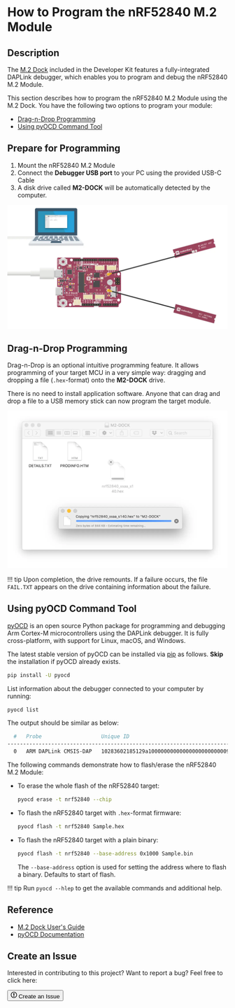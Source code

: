 # How to Program the nRF52840 M.2 Module

## Description

The [M.2 Dock](https://wiki.makerdiary.com/m2-dock) included in the Developer Kit features a fully-integrated DAPLink debugger, which enables you to program and debug the nRF52840 M.2 Module. 

This section describes how to program the nRF52840 M.2 Module using the M.2 Dock. You have the following two options to program your module:

* [Drag-n-Drop Programming](#drag-n-drop-programming)
* [Using pyOCD Command Tool](#using-pyocd-command-tool)

## Prepare for Programming

1. Mount the nRF52840 M.2 Module
2. Connect the **Debugger USB port** to your PC using the provided USB-C Cable
3. A disk drive called **M2-DOCK** will be automatically detected by the computer.

![](assets/images/programming-firmware.webp)

## Drag-n-Drop Programming

Drag-n-Drop is an optional intuitive programming feature. It allows programming of your target MCU in a very simple way: dragging and dropping a file (`.hex`-format) onto the **M2-DOCK** drive.

There is no need to install application software. Anyone that can drag and drop a file to a USB memory stick can now program the target module.

![](assets/images/drag-n-drop-programming.webp)

!!! tip
	Upon completion, the drive remounts. If a failure occurs, the file `FAIL.TXT` appears on the drive containing information about the failure.

## Using pyOCD Command Tool

[pyOCD](https://github.com/mbedmicro/pyOCD) is an open source Python package for programming and debugging Arm Cortex-M microcontrollers using the DAPLink debugger. It is fully cross-platform, with support for Linux, macOS, and Windows.

The latest stable version of pyOCD can be installed via [pip](https://pip.pypa.io/en/stable/index.html) as follows. **Skip** the installation if pyOCD already exists.

``` sh
pip install -U pyocd
```

List information about the debugger connected to your computer by running:

``` sh
pyocd list
```

The output should be similar as below:

``` sh
  #   Probe                   Unique ID
--------------------------------------------------------------------------------
  0   ARM DAPLink CMSIS-DAP   10283602185129a100000000000000000000000097969902
```

The following commands demonstrate how to flash/erase the nRF52840 M.2 Module:

* To erase the whole flash of the nRF52840 target:

	``` sh
	pyocd erase -t nrf52840 --chip
	```

* To flash the nRF52840 target with `.hex`-format firmware:

	``` sh
	pyocd flash -t nrf52840 Sample.hex
	```

* To flash the nRF52840 target with a plain binary:

	``` sh
	pyocd flash -t nrf52840 --base-address 0x1000 Sample.bin
	```
	The `--base-address` option is used for setting the address where to flash a binary. Defaults to start of flash.


!!! tip
	Run `pyocd --hlep` to get the available commands and additional help.

## Reference

* [M.2 Dock User's Guide](https://wiki.makerdiary.com/m2-dock)
* [pyOCD Documentation](https://github.com/mbedmicro/pyOCD/tree/master/docs)

## Create an Issue

Interested in contributing to this project? Want to report a bug? Feel free to click here:

<a href="https://github.com/makerdiary/nrf52840-m2-devkit/issues/new?title=Programming:%20%3Ctitle%3E"><button class="md-tile md-tile--primary"><svg xmlns="http://www.w3.org/2000/svg" viewBox="0 0 14 16" width="14" height="16"><path fill-rule="evenodd" d="M7 2.3c3.14 0 5.7 2.56 5.7 5.7s-2.56 5.7-5.7 5.7A5.71 5.71 0 011.3 8c0-3.14 2.56-5.7 5.7-5.7zM7 1C3.14 1 0 4.14 0 8s3.14 7 7 7 7-3.14 7-7-3.14-7-7-7zm1 3H6v5h2V4zm0 6H6v2h2v-2z"></path></svg> Create an Issue</button></a>
